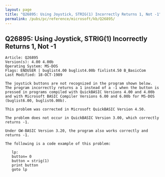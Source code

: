 ```yaml
---
layout: page
title: "Q26895: Using Joystick, STRIG(1) Incorrectly Returns 1, Not -1"
permalink: /pubs/pc/reference/microsoft/kb/Q26895/
---
```


## Q26895: Using Joystick, STRIG(1) Incorrectly Returns 1, Not -1

	Article: Q26895
	Version(s): 4.00 4.00b
	Operating System: MS-DOS
	Flags: ENDUSER | buglist4.00 buglist4.00b fixlist4.50 B_BasicCom
	Last Modified: 18-OCT-1989
	
	The joystick buttons are not recognized in the program shown below.
	The program incorrectly returns a 1 instead of a -1 when the button is
	pressed in programs compiled with QuickBASIC Versions 4.00 and 4.00b
	and with Microsoft BASIC Compiler Versions 6.00 and 6.00b for MS-DOS
	(buglist6.00, buglist6.00b).
	
	This problem was corrected in Microsoft QuickBASIC Version 4.50.
	
	The problem does not occur in QuickBASIC Version 3.00, which correctly
	returns -1.
	
	Under GW-BASIC Version 3.20, the program also works correctly and
	returns -1.
	
	The following is a code example of this problem:
	
	   lp:
	   button= 0
	   button = strig(1)
	   print button
	   goto lp
